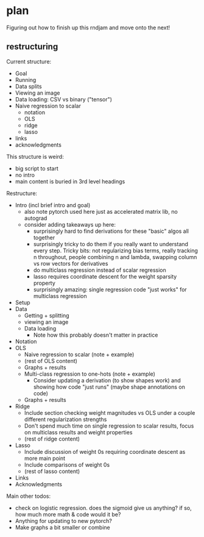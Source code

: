 # plan

Figuring out how to finish up this rndjam and move onto the next!

## restructuring

Current structure:
- Goal
- Running
- Data splits
- Viewing an image
- Data loading: CSV vs binary ("tensor")
- Naive regression to scalar
    - notation
    - OLS
    - ridge
    - lasso
- links
- acknowledgments

This structure is weird:
* big script to start
* no intro
* main content is buried in 3rd level headings

Restructure:
- Intro (incl brief intro and goal)
    - also note pytorch used here just as accelerated matrix lib, no autograd
    - consider adding takeaways up here:
        - surprisingly hard to find derivations for these "basic" algos all together
        - surprisingly tricky to do them if you really want to understand every step.
          Tricky bits: not regularizing bias terms, really tracking n throughout, people
          combining n and lambda, swapping column vs row vectors for derivatives
        - do multiclass regression instead of scalar regression
        - lasso requires coordinate descent for the weight sparsity property
        - surprisingly amazing: single regression code "just works" for multiclass
          regression
- Setup
- Data
    - Getting + splitting
    - viewing an image
    - Data loading
        - Note how this probably doesn't matter in practice
- Notation
- OLS
    - Naive regression to scalar (note + example)
    - (rest of OLS content)
    - Graphs + results
    - Multi-class regression to one-hots (note + example)
        - Consider updating a derivation (to show shapes work) and showing how code
          "just runs" (maybe shape annotations on code)
    - Graphs + results
- Ridge
    - Include section checking weight magnitudes vs OLS under a couple different
      regularization strengths
    - Don't spend much time on single regression to scalar results, focus on multiclass
      results and weight properties
    - (rest of ridge content)
- Lasso
    - Include discussion of weight 0s requiring coordinate descent as more main point
    - Include comparisons of weight 0s
    - (rest of lasso content)
- Links
- Acknowledgments


Main other todos:
- check on logistic regression. does the sigmoid give us anything? if so, how much more
  math & code would it be?
- Anything for updating to new pytorch?
- Make graphs a bit smaller or combine
